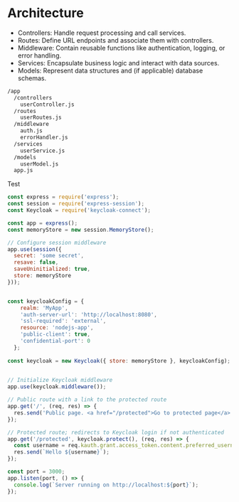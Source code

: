 # Architecture

- Controllers: Handle request processing and call services.
- Routes: Define URL endpoints and associate them with controllers.
- Middleware: Contain reusable functions like authentication, logging, or error handling.
- Services: Encapsulate business logic and interact with data sources.
- Models: Represent data structures and (if applicable) database schemas.

```bash
/app
  /controllers
    userController.js
  /routes
    userRoutes.js
  /middleware
    auth.js
    errorHandler.js
  /services
    userService.js
  /models
    userModel.js
  app.js
```

Test

```js
const express = require('express');
const session = require('express-session');
const Keycloak = require('keycloak-connect');

const app = express();
const memoryStore = new session.MemoryStore();

// Configure session middleware
app.use(session({
  secret: 'some secret',
  resave: false,
  saveUninitialized: true,
  store: memoryStore
}));


const keycloakConfig = {
    realm: 'MyApp',
    'auth-server-url': 'http://localhost:8080',
    'ssl-required': 'external',
    resource: 'nodejs-app',
    'public-client': true,
    'confidential-port': 0
  };
  
const keycloak = new Keycloak({ store: memoryStore }, keycloakConfig);

  
// Initialize Keycloak middleware
app.use(keycloak.middleware());

// Public route with a link to the protected route
app.get('/', (req, res) => {
  res.send('Public page. <a href="/protected">Go to protected page</a>');
});

// Protected route; redirects to Keycloak login if not authenticated
app.get('/protected', keycloak.protect(), (req, res) => {
  const username = req.kauth.grant.access_token.content.preferred_username;
  res.send(`Hello ${username}`);
});

const port = 3000;
app.listen(port, () => {
  console.log(`Server running on http://localhost:${port}`);
});
```